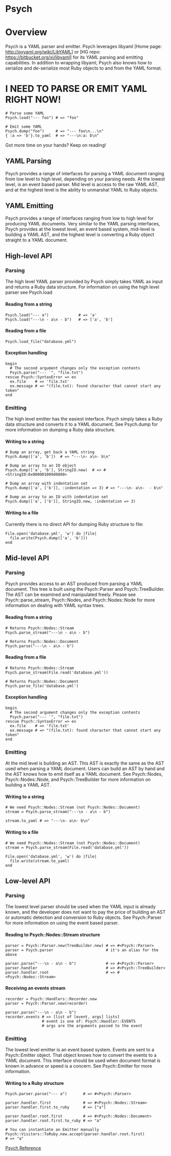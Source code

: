 # Psych

# Overview

Psych is a YAML parser and emitter. Psych leverages libyaml [Home page:
http://pyyaml.org/wiki/LibYAML] or [HG repo: https://bitbucket.org/xi/libyaml]
for its YAML parsing and emitting capabilities. In addition to wrapping
libyaml, Psych also knows how to serialize and de-serialize most Ruby objects
to and from the YAML format.

# I NEED TO PARSE OR EMIT YAML RIGHT NOW!

    # Parse some YAML
    Psych.load("--- foo") # => "foo"

    # Emit some YAML
    Psych.dump("foo")     # => "--- foo\n...\n"
    { :a => 'b'}.to_yaml  # => "---\n:a: b\n"

Got more time on your hands?  Keep on reading!

## YAML Parsing

Psych provides a range of interfaces for parsing a YAML document ranging from
low level to high level, depending on your parsing needs.  At the lowest
level, is an event based parser.  Mid level is access to the raw YAML AST, and
at the highest level is the ability to unmarshal YAML to Ruby objects.

## YAML Emitting

Psych provides a range of interfaces ranging from low to high level for
producing YAML documents.  Very similar to the YAML parsing interfaces, Psych
provides at the lowest level, an event based system, mid-level is building a
YAML AST, and the highest level is converting a Ruby object straight to a YAML
document.

## High-level API

### Parsing

The high level YAML parser provided by Psych simply takes YAML as input and
returns a Ruby data structure.  For information on using the high level parser
see Psych.load

#### Reading from a string

    Psych.load("--- a")             # => 'a'
    Psych.load("---\n - a\n - b")   # => ['a', 'b']

#### Reading from a file

    Psych.load_file("database.yml")

#### Exception handling

    begin
      # The second argument changes only the exception contents
      Psych.parse("--- `", "file.txt")
    rescue Psych::SyntaxError => ex
      ex.file    # => 'file.txt'
      ex.message # => "(file.txt): found character that cannot start any token"
    end

### Emitting

The high level emitter has the easiest interface.  Psych simply takes a Ruby
data structure and converts it to a YAML document.  See Psych.dump for more
information on dumping a Ruby data structure.

#### Writing to a string

    # Dump an array, get back a YAML string
    Psych.dump(['a', 'b'])  # => "---\n- a\n- b\n"

    # Dump an array to an IO object
    Psych.dump(['a', 'b'], StringIO.new)  # => #<StringIO:0x000001009d0890>

    # Dump an array with indentation set
    Psych.dump(['a', ['b']], :indentation => 3) # => "---\n- a\n-  - b\n"

    # Dump an array to an IO with indentation set
    Psych.dump(['a', ['b']], StringIO.new, :indentation => 3)

#### Writing to a file

Currently there is no direct API for dumping Ruby structure to file:

    File.open('database.yml', 'w') do |file|
      file.write(Psych.dump(['a', 'b']))
    end

## Mid-level API

### Parsing

Psych provides access to an AST produced from parsing a YAML document.  This
tree is built using the Psych::Parser and Psych::TreeBuilder.  The AST can be
examined and manipulated freely.  Please see Psych::parse_stream,
Psych::Nodes, and Psych::Nodes::Node for more information on dealing with YAML
syntax trees.

#### Reading from a string

    # Returns Psych::Nodes::Stream
    Psych.parse_stream("---\n - a\n - b")

    # Returns Psych::Nodes::Document
    Psych.parse("---\n - a\n - b")

#### Reading from a file

    # Returns Psych::Nodes::Stream
    Psych.parse_stream(File.read('database.yml'))

    # Returns Psych::Nodes::Document
    Psych.parse_file('database.yml')

#### Exception handling

    begin
      # The second argument changes only the exception contents
      Psych.parse("--- `", "file.txt")
    rescue Psych::SyntaxError => ex
      ex.file    # => 'file.txt'
      ex.message # => "(file.txt): found character that cannot start any token"
    end

### Emitting

At the mid level is building an AST.  This AST is exactly the same as the AST
used when parsing a YAML document.  Users can build an AST by hand and the AST
knows how to emit itself as a YAML document.  See Psych::Nodes,
Psych::Nodes::Node, and Psych::TreeBuilder for more information on building a
YAML AST.

#### Writing to a string

    # We need Psych::Nodes::Stream (not Psych::Nodes::Document)
    stream = Psych.parse_stream("---\n - a\n - b")

    stream.to_yaml # => "---\n- a\n- b\n"

#### Writing to a file

    # We need Psych::Nodes::Stream (not Psych::Nodes::Document)
    stream = Psych.parse_stream(File.read('database.yml'))

    File.open('database.yml', 'w') do |file|
      file.write(stream.to_yaml)
    end

## Low-level API

### Parsing

The lowest level parser should be used when the YAML input is already known,
and the developer does not want to pay the price of building an AST or
automatic detection and conversion to Ruby objects.  See Psych::Parser for
more information on using the event based parser.

#### Reading to Psych::Nodes::Stream structure

    parser = Psych::Parser.new(TreeBuilder.new) # => #<Psych::Parser>
    parser = Psych.parser                       # it's an alias for the above

    parser.parse("---\n - a\n - b")             # => #<Psych::Parser>
    parser.handler                              # => #<Psych::TreeBuilder>
    parser.handler.root                         # => #<Psych::Nodes::Stream>

#### Receiving an events stream

    recorder = Psych::Handlers::Recorder.new
    parser = Psych::Parser.new(recorder)

    parser.parse("---\n - a\n - b")
    recorder.events # => [list of [event, args] lists]
                    # event is one of: Psych::Handler::EVENTS
                    # args are the arguments passed to the event

### Emitting

The lowest level emitter is an event based system.  Events are sent to a
Psych::Emitter object.  That object knows how to convert the events to a YAML
document.  This interface should be used when document format is known in
advance or speed is a concern.  See Psych::Emitter for more information.

#### Writing to a Ruby structure

    Psych.parser.parse("--- a")       # => #<Psych::Parser>

    parser.handler.first              # => #<Psych::Nodes::Stream>
    parser.handler.first.to_ruby      # => ["a"]

    parser.handler.root.first         # => #<Psych::Nodes::Document>
    parser.handler.root.first.to_ruby # => "a"

    # You can instantiate an Emitter manually
    Psych::Visitors::ToRuby.new.accept(parser.handler.root.first)
    # => "a"

[Psych Reference](https://ruby-doc.org/stdlib-2.5.0/libdoc/psych/rdoc/Psych.html)